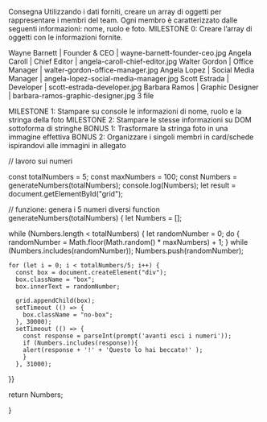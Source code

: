 Consegna
Utilizzando i dati forniti, creare un array di oggetti per rappresentare i membri del team.
Ogni membro è caratterizzato dalle seguenti informazioni: nome, ruolo e foto.
MILESTONE 0:
Creare l’array di oggetti con le informazioni fornite.


Wayne Barnett |	Founder & CEO        |	wayne-barnett-founder-ceo.jpg
Angela Caroll |	Chief Editor         |	angela-caroll-chief-editor.jpg
Walter Gordon |	Office Manager       |	walter-gordon-office-manager.jpg
Angela Lopez  |	Social Media Manager |	angela-lopez-social-media-manager.jpg
Scott Estrada |	Developer            |	scott-estrada-developer.jpg
Barbara Ramos |	Graphic Designer     |	barbara-ramos-graphic-designer.jpg
3 file
 

MILESTONE 1:
Stampare su console le informazioni di nome, ruolo e la stringa della foto
MILESTONE 2:
Stampare le stesse informazioni su DOM sottoforma di stringhe
BONUS 1:
Trasformare la stringa foto in una immagine effettiva
BONUS 2:
Organizzare i singoli membri in card/schede ispirandovi alle immagini in allegato




// lavoro sui numeri

const totalNumbers = 5;
const maxNumbers = 100;
const Numbers = generateNumbers(totalNumbers);
console.log(Numbers);
let result = document.getElementById("grid");

// funzione: genera i 5 numeri diversi
function generateNumbers(totalNumbers) {
  let Numbers = [];

  while (Numbers.length < totalNumbers) {
    let randomNumber = 0;
    do {
      randomNumber = Math.floor(Math.random() * maxNumbers) + 1;
    } while (Numbers.includes(randomNumber));
      Numbers.push(randomNumber);

    for (let i = 0; i < totalNumbers/5; i++) {
      const box = document.createElement("div");
      box.className = "box";
      box.innerText = randomNumber;
  
      grid.appendChild(box);
      setTimeout (() => {
        box.className = "no-box";
      }, 30000);
      setTimeout (() => {
        const response = parseInt(prompt('avanti esci i numeri'));
        if (Numbers.includes(response)){
        alert(response + '!' + 'Questo lo hai beccato!' );
        }
      }, 31000); 

      


      
      
     
  }}





  
  return Numbers;
  
}

  
